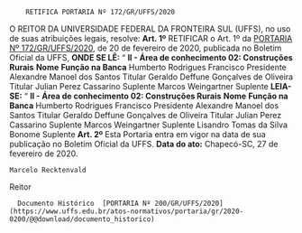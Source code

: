         RETIFICA PORTARIA Nº 172/GR/UFFS/2020  

 O REITOR DA UNIVERSIDADE FEDERAL DA FRONTEIRA SUL (UFFS), no uso de suas atribuições legais, resolve:   **Art. 1º**  RETIFICAR o Art. 1º da [PORTARIA Nº 172/GR/UFFS/2020](https://www.uffs.edu.br/atos-normativos/portaria/gr/2020-0172), de 20 de fevereiro de 2020, publicada no Boletim Oficial da UFFS,   **ONDE SE LÊ:** “ **II - Área de conhecimento 02: Construções Rurais**     **Nome**   **Função na Banca**     Humberto Rodrigues Francisco   Presidente     Alexandre Manoel dos Santos   Titular     Geraldo Deffune Gonçalves de Oliveira   Titular     Julian Perez Cassarino   Suplente     Marcos Weingartner   Suplente       **LEIA-SE:** “ **II - Área de conhecimento 02: Construções Rurais**     **Nome**   **Função na Banca**     Humberto Rodrigues Francisco   Presidente     Alexandre Manoel dos Santos   Titular     Geraldo Deffune Gonçalves de Oliveira   Titular     Julian Perez Cassarino   Suplente     Marcos Weingartner   Suplente     Lisandro Tomas da Silva Bonome   Suplente       **Art. 2º**  Esta Portaria entra em vigor na data de sua publicação no Boletim Oficial da UFFS.        **Data do ato:** Chapecó-SC, 27 de fevereiro de 2020.   
 

    Marcelo Recktenvald   
 Reitor 

      Documento Histórico  [PORTARIA Nº 200/GR/UFFS/2020](https://www.uffs.edu.br/atos-normativos/portaria/gr/2020-0200/@@download/documento_historico)     
      